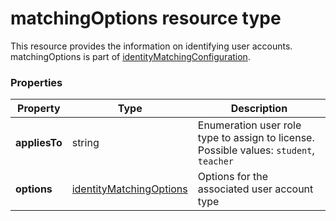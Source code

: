 # matchingOptions resource type

This resource provides the information on identifying user accounts. matchingOptions is part of [identityMatchingConfiguration](identityMatchingConfiguration.md). 

### Properties

| Property | Type | Description |
|-|-|-|
| **appliesTo** | string |  Enumeration user role type to assign to license. Possible values: `student`, `teacher`       |
| **options** | [identityMatchingOptions](IdentityMatchingOptions.md) |  Options for the associated user account type         |

